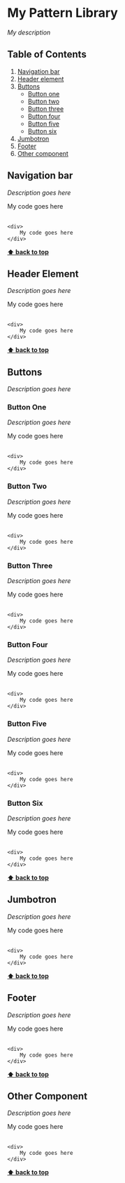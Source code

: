 # My Pattern Library

*My description*



## Table of Contents

  1. [Navigation bar](#navigation-bar)
  1. [Header element](#header-element)
  1. [Buttons](#objects)
     * [Button one](#button1)
     * [Button two](#button2)
     * [Button three](#button3)
     * [Button four](#button4)
     * [Button five](#button5)
     * [Button six](#button6)
  1. [Jumbotron](#arrays)
  1. [Footer](#destructuring)
  1. [Other component](#destructuring)


## Navigation bar

*Description goes here*

<div>
    My code goes here
</div>
<br />
  

    <div>
        My code goes here
    </div>
    

**[⬆ back to top](#table-of-contents)**

## Header Element

*Description goes here*

<div>
    My code goes here
</div>
<br />

    <div>
        My code goes here
    </div>

**[⬆ back to top](#table-of-contents)**

## Buttons

*Description goes here*

### Button One

*Description goes here*

<div>
    My code goes here
</div>
<br />

    <div>
        My code goes here
    </div>

### Button Two

*Description goes here*

<div>
    My code goes here
</div>
<br />

    <div>
        My code goes here
    </div>

### Button Three

*Description goes here*

<div>
    My code goes here
</div>
<br />

    <div>
        My code goes here
    </div>

### Button Four

*Description goes here*

<div>
    My code goes here
</div>
<br />

    <div>
        My code goes here
    </div>
  
### Button Five

*Description goes here*

<div>
    My code goes here
</div>
<br />

    <div>
        My code goes here
    </div>

### Button Six

*Description goes here*

<div>
    My code goes here
</div>
<br />

    <div>
        My code goes here
    </div>
  
**[⬆ back to top](#table-of-contents)**

## Jumbotron

*Description goes here*

<div>
    My code goes here
</div>
<br />

    <div>
        My code goes here
    </div>
  
**[⬆ back to top](#table-of-contents)**

## Footer

*Description goes here*

<div>
    My code goes here
</div>
<br />

    <div>
        My code goes here
    </div>
  
**[⬆ back to top](#table-of-contents)**

## Other Component

*Description goes here*

<div>
    My code goes here
</div>
<br />

    <div>
        My code goes here
    </div>
  
**[⬆ back to top](#table-of-contents)**